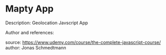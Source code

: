 # Mapty App

Description: Geolocation Javscript App
 
Author and references:

source: https://www.udemy.com/course/the-complete-javascript-course/	
author: Jonas Schmedtmann